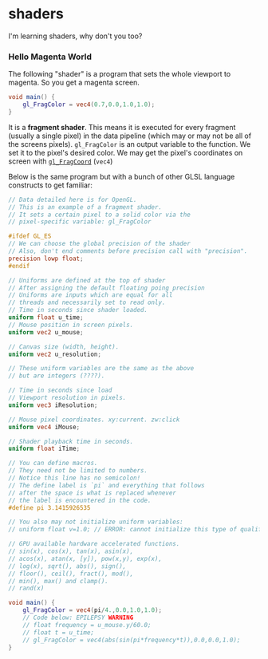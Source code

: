 # shaders
I'm learning shaders, why don't you too?

### Hello Magenta World
The following "shader" is a program that sets the whole viewport
to magenta. So you get a magenta screen.
```glsl
void main() {
    gl_FragColor = vec4(0.7,0.0,1.0,1.0);
}
```
It is a **fragment shader**. This means it is executed for every fragment (usually a single pixel) 
in the data pipeline (which may or may not be all of the screens pixels).
`gl_FragColor` is an output variable to the function. We set it to the pixel's
desired color. We may get the pixel's coordinates on screen with [`gl_FragCoord`](https://registry.khronos.org/OpenGL-Refpages/gl4/html/gl_FragCoord.xhtml) (`vec4`)

Below is the same program but with a bunch of other GLSL
language constructs to get familiar:
```glsl
// Data detailed here is for OpenGL.
// This is an example of a fragment shader.
// It sets a certain pixel to a solid color via the
// pixel-specific variable: gl_FragColor

#ifdef GL_ES
// We can choose the global precision of the shader
// Also, don't end comments before precision call with "precision".
precision lowp float;
#endif

// Uniforms are defined at the top of shader
// After assigning the default floating poing precision
// Uniforms are inputs which are equal for all
// threads and necessarily set to read only.
// Time in seconds since shader loaded.
uniform float u_time;
// Mouse position in screen pixels.
uniform vec2 u_mouse;

// Canvas size (width, height).
uniform vec2 u_resolution;

// These uniform variables are the same as the above
// but are integers (????).

// Time in seconds since load
// Viewport resolution in pixels.
uniform vec3 iResolution; 

// Mouse pixel coordinates. xy:current. zw:click
uniform vec4 iMouse;

// Shader playback time in seconds.
uniform float iTime;

// You can define macros. 
// They need not be limited to numbers. 
// Notice this line has no semicolon!
// The define label is `pi` and everything that follows
// after the space is what is replaced whenever
// the label is encountered in the code.
#define pi 3.1415926535

// You also may not initialize uniform variables:
// uniform float v=1.0; // ERROR: cannot initialize this type of qualifier

// GPU available hardware accelerated functions.
// sin(x), cos(x), tan(x), asin(x), 
// acos(x), atan(x, [y]), pow(x,y), exp(x), 
// log(x), sqrt(), abs(), sign(), 
// floor(), ceil(), fract(), mod(), 
// min(), max() and clamp().
// rand(x)

void main() {
    gl_FragColor = vec4(pi/4.,0.0,1.0,1.0);
    // Code below: EPILEPSY WARNING
    // float frequency = u_mouse.y/60.0;
    // float t = u_time;
    // gl_FragColor = vec4(abs(sin(pi*frequency*t)),0.0,0.0,1.0);
}
```
